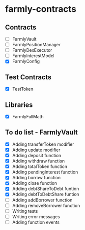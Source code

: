 # farmly-contracts

## Contracts

- [ ] FarmlyVault
- [ ] FarmlyPositionManager
- [ ] FarmlyDexExecutor
- [ ] FarmlyInterestModel
- [x] FarmlyConfig

## Test Contracts

- [x] TestToken

## Libraries

- [x] FarmlyFullMath

## To do list - FarmlyVault

- [x] Adding transferToken modifier
- [x] Adding update modifier
- [x] Adding deposit function
- [x] Adding withdraw function
- [x] Adding totalToken function
- [x] Adding pendingInterest function
- [x] Adding borrow function
- [x] Adding close function
- [x] Adding debtShareToDebt funtion
- [x] Adding debtToDebtShare funtion
- [ ] Adding addBorrower function
- [ ] Adding removeBorrower function
- [ ] Writing tests
- [ ] Writing error messages
- [ ] Adding function events